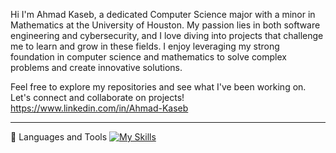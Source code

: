 Hi I'm Ahmad Kaseb, a dedicated Computer Science major with a minor in Mathematics at the University of Houston. My passion lies in both software engineering and cybersecurity, and I love diving into projects that challenge me to learn and grow in these fields. I enjoy leveraging my strong foundation in computer science and mathematics to solve complex problems and create innovative solutions.

Feel free to explore my repositories and see what I've been working on. Let's connect and collaborate on projects! https://www.linkedin.com/in/Ahmad-Kaseb

---
🎒 Languages and Tools
[![My Skills](https://skillicons.dev/icons?i=cpp,py)](https://skillicons.dev)
